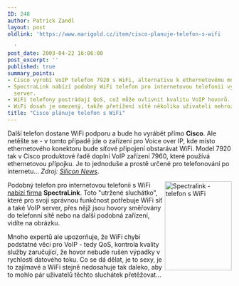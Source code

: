 ```yaml
---
ID: 248
author: Patrick Zandl
layout: post
oldlink: 'https://www.marigold.cz/item/cisco-planuje-telefon-s-wifi

  '
post_date: 2003-04-22 16:06:00
post_excerpt: ''
published: true
summary_points:
- Cisco vyrobí VoIP telefon 7920 s WiFi, alternativu k ethernetovému modelu 7960.
- SpectraLink nabízí podobný WiFi telefon pro internetovou telefonii vyžadující VoIP
  server.
- WiFi telefony postrádají QoS, což může ovlivnit kvalitu VoIP hovorů.
- WiFi dosah je omezený, takže přetížení sítě několika uživateli nehrozí.
title: "Cisco plánuje telefon s WiFi"
---
```


<p>
Další telefon dostane WiFi podporu a bude ho vyrábět přímo <STRONG>Cisco</STRONG>. Ale netěšte se - v tomto případě jde o zařízení pro Voice over IP, kde místo ethernetového konektoru bude síťové připojení obstarávat WiFi. Model 7920 tak v Cisco produktové řadě doplní VoIP zařízení 7960, které používá ethernetovou přípojku. Je to jednoduše a prostě určené pro telefonování po internetu... <EM>Zdroj: </EM><A href="http://www.silicon.com/news/148/1/3828.html" target=_blank><EM>Silicon News</EM></A>.</p>

<p>
<IMG height=200 alt="Spectralink - telefon s WiFi" src="/wp-content/uploads/spectralink.jpg" width=150 align=right>Podobný telefon pro internetovou telefonii s WiFi <A href="http://www.spectralink.com/products/pdfs/Product_Portfolio.pdf" target=_blank>nabízí firma</A> <STRONG>SpectraLink</STRONG>. Toto "utržené sluchátko", které pro svoji správnou funkčnost potřebuje WiFi síť a také VoIP server, přes nějž jsou hovory směřovány do telefonní sítě nebo na další podobná zařízení, vidíte na obrázku. </p>

<p>
Mnoho expertů ale upozorňuje, že WiFi chybí podstatné věci pro VoIP - tedy QoS, kontrola kvality služby zaručující, že hovor nebude rušen výpadky v rychlosti datového toku. Co se dá dělat, je to sexy, je to zajímavé a WiFi stejně nedosahuje tak daleko, aby to mohlo pár uživatelů těchto sluchátek přetěžovat...</p>